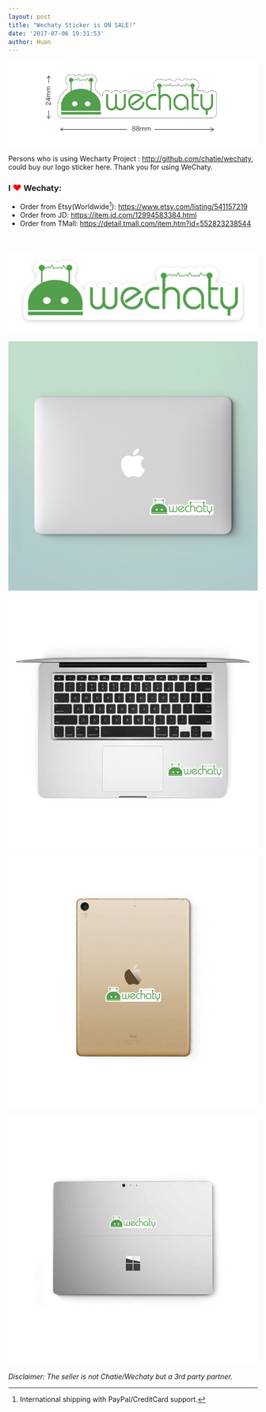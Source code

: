 ```yaml
---
layout: post
title: "Wechaty Sticker is ON SALE!"
date: '2017-07-06 19:31:53'
author: Huan
---
```


[![Wechaty Sticker][wechaty-sticker-size]](https://item.jd.com/12994583384.html)

Persons who is using Wecharty Project : http://github.com/chatie/wechaty, could buy our logo sticker here. Thank you for using WeChaty.

### I <font color="red" size="+1">❤</font> Wechaty:

* Order from Etsy(Worldwide[^1]): <https://www.etsy.com/listing/541157219>
* Order from JD: <https://item.jd.com/12994583384.html>
* Order from TMall: <https://detail.tmall.com/item.htm?id=552823238544>

<br />

<!--more-->

[![Wechaty Sticker][wechaty-sticker]](https://item.jd.com/12994583384.html)

[![Wechaty Sticker on Mac][wechaty-sticker-mac]](https://item.jd.com/12994583384.html)

[![Wechaty Sticker on Mac Inside][wechaty-sticker-mac-inside]](https://item.jd.com/12994583384.html)

[![Wechaty Sticker on iPad][wechaty-sticker-ipad]](https://www.etsy.com/listing/541157219/wechaty-stickers-freedom-decal-3m-robot)

[![Wechaty Sticker on windows][wechaty-sticker-windows]](https://www.etsy.com/listing/541157219/wechaty-stickers-freedom-decal-3m-robot)

_Disclaimer: The seller is not Chatie/Wechaty but a 3rd party partner._

[^1]: International shipping with PayPal/CreditCard support.

[wechaty-sticker]: /download/2017/wechaty-sticker.jpg
[wechaty-sticker-mac]: /download/2017/wechaty-sticker-mac.jpg
[wechaty-sticker-size]: /download/2017/wechaty-sticker-size.jpg
[wechaty-sticker-mac-inside]: /download/2017/wechaty-sticker-mac-inside.jpg
[wechaty-sticker-ipad]: /download/2017/wechaty-sticker-ipad.jpg
[wechaty-sticker-windows]: /download/2017/wechaty-sticker-windows.jpg
